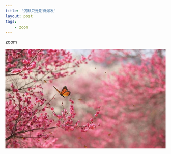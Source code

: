 ```yaml
---
title: '沉默只是期待爆发'
layout: post
tags:
    - zoom
---
```


zoom

<span class="image-1200">[![](/media/files/2013/05/hua.jpg)](http://500px.com/photo/29307621)</span>





